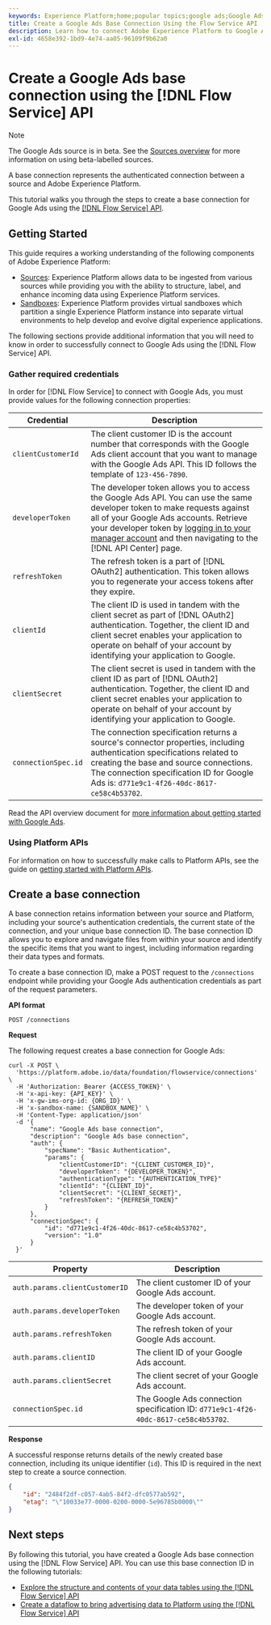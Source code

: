 ```yaml
---
keywords: Experience Platform;home;popular topics;google ads;Google Ads;google ads;ads
title: Create a Google Ads Base Connection Using the Flow Service API
description: Learn how to connect Adobe Experience Platform to Google Ads using the Flow Service API.
exl-id: 4658e392-1bd9-4e74-aa05-96109f9b62a0
---
```

# Create a Google Ads base connection using the [!DNL Flow Service] API

>[!NOTE]
>
>The Google Ads source is in beta. See the [Sources overview](../../../../home.md#terms-and-conditions) for more information on using beta-labelled sources.

A base connection represents the authenticated connection between a source and Adobe Experience Platform.

This tutorial walks you through the steps to create a base connection for Google Ads using the [[!DNL Flow Service] API](https://www.adobe.io/experience-platform-apis/references/flow-service/).

## Getting Started

This guide requires a working understanding of the following components of Adobe Experience Platform:

* [Sources](../../../../home.md): Experience Platform allows data to be ingested from various sources while providing you with the ability to structure, label, and enhance incoming data using Experience Platform services.
* [Sandboxes](../../../../../sandboxes/home.md): Experience Platform provides virtual sandboxes which partition a single Experience Platform instance into separate virtual environments to help develop and evolve digital experience applications.

The following sections provide additional information that you will need to know in order to successfully connect to Google Ads using the [!DNL Flow Service] API.

### Gather required credentials

In order for [!DNL Flow Service] to connect with Google Ads, you must provide values for the following connection properties:

| Credential | Description |
| ---------- | ----------- |
| `clientCustomerId` | The client customer ID is the account number that  corresponds with the Google Ads client account that you want to manage with the Google Ads API. This ID follows the template of `123-456-7890`. |
| `developerToken` | The developer token allows you to access the Google Ads API. You can use the same developer token to make requests against all of your Google Ads accounts. Retrieve your developer token by [logging in to your manager account](https://ads.google.com/home/tools/manager-accounts/) and then navigating to the [!DNL API Center] page. |
| `refreshToken` | The refresh token is a part of [!DNL OAuth2] authentication. This token allows you to regenerate your access tokens after they expire. |
| `clientId` |  The client ID is used in tandem with the client secret as part of [!DNL OAuth2] authentication. Together, the client ID and client secret enables your application to operate on behalf of your account by identifying your application to Google. |
| `clientSecret` | The client secret is used in tandem with the client ID as part of [!DNL OAuth2] authentication. Together, the client ID and client secret enables your application to operate on behalf of your account by identifying your application to Google. |
| `connectionSpec.id` | The connection specification returns a source's connector properties, including authentication specifications related to creating the base and source connections. The connection specification ID for Google Ads is: `d771e9c1-4f26-40dc-8617-ce58c4b53702`. |

Read the API overview document for [more information about getting started with Google Ads](https://developers.google.com/google-ads/api/docs/first-call/overview).

### Using Platform APIs

For information on how to successfully make calls to Platform APIs, see the guide on [getting started with Platform APIs](../../../../../landing/api-guide.md).

## Create a base connection

A base connection retains information between your source and Platform, including your source's authentication credentials, the current state of the connection, and your unique base connection ID. The base connection ID allows you to explore and navigate files from within your source and identify the specific items that you want to ingest, including information regarding their data types and formats.

To create a base connection ID, make a POST request to the `/connections` endpoint while providing your Google Ads authentication credentials as part of the request parameters.

**API format**

```https
POST /connections
```

**Request**

The following request creates a base connection for Google Ads:

```shell
curl -X POST \
  'https://platform.adobe.io/data/foundation/flowservice/connections' \
  -H 'Authorization: Bearer {ACCESS_TOKEN}' \
  -H 'x-api-key: {API_KEY}' \
  -H 'x-gw-ims-org-id: {ORG_ID}' \
  -H 'x-sandbox-name: {SANDBOX_NAME}' \
  -H 'Content-Type: application/json'
  -d '{
      "name": "Google Ads base connection",
      "description": "Google Ads base connection",
      "auth": {
          "specName": "Basic Authentication",
          "params": {
              "clientCustomerID": "{CLIENT_CUSTOMER_ID}",
              "developerToken": "{DEVELOPER_TOKEN}",
              "authenticationType": "{AUTHENTICATION_TYPE}"
              "clientId": "{CLIENT_ID}",
              "clientSecret": "{CLIENT_SECRET}",
              "refreshToken": "{REFRESH_TOKEN}"
          }
      },
      "connectionSpec": {
          "id": "d771e9c1-4f26-40dc-8617-ce58c4b53702",
          "version": "1.0"
      }
  }'
```

| Property | Description |
| --------- | ----------- |
| `auth.params.clientCustomerID` | The client customer ID of your Google Ads account. |
| `auth.params.developerToken` | The developer token of your Google Ads account. |
| `auth.params.refreshToken` | The refresh token of your Google Ads account. |
| `auth.params.clientID` | The client ID of your Google Ads account. |
| `auth.params.clientSecret` | The client secret of your Google Ads account. |
| `connectionSpec.id` | The Google Ads connection specification ID: `d771e9c1-4f26-40dc-8617-ce58c4b53702`. |

**Response**

A successful response returns details of the newly created base connection, including its unique identifier (`id`). This ID is required in the next step to create a source connection.

```json
{
    "id": "2484f2df-c057-4ab5-84f2-dfc0577ab592",
    "etag": "\"10033e77-0000-0200-0000-5e96785b0000\""
}
```

## Next steps

By following this tutorial, you have created a Google Ads base connection using the [!DNL Flow Service] API. You can use this base connection ID in the following tutorials:

* [Explore the structure and contents of your data tables using the [!DNL Flow Service] API](../../explore/tabular.md)
* [Create a dataflow to bring advertising data to Platform using the [!DNL Flow Service] API](../../collect/advertising.md)
